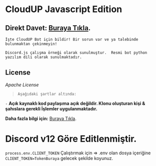 # CloudUP Javascript Edition

## Direkt Davet: [Buraya Tıkla](https://discordapp.com/oauth2/authorize?client_id=704392637351723038&scope=bot&permissions=805315704).
`İşte CloudUP Bot için bildir! Bir sorun var ve ya talebinde bulunmaktan çekinmeyin!`

`Discord.js çalışma örneği olarak sunulmuştur.  Resmi bot python yazılım dili olarak sunulmaktadır.`


## License

*Apache License*

> `Aşağıdaki şartlar altında:`

`-` **Açık kaynaklı kod paylaşıma açık değildir. Klonu oluşturan kişi & şahıslara gerekli İşlemler uygulanmaktadır.**


**Daha fazla bilgi için:** [Buraya Tıkla](https://discord.gg/ja5PTUj).


# Discord v12 Göre Editlenmiştir.

`process.env.CLIENT_TOKEN` Çalıştırmak için => .env olan dosya içeriğine `CLIENT_TOKEN=TokenBuraya` gelecek şekilde koyunuz.
